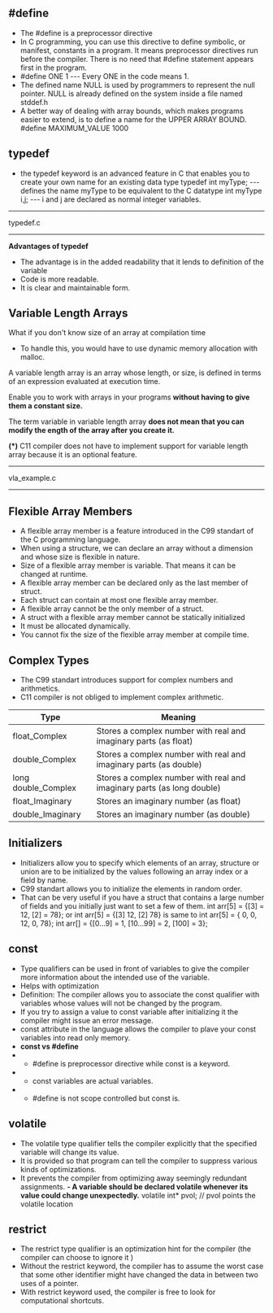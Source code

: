 ## #define
- The #define is a preprocessor directive
- In C programming, you can use this directive to define symbolic, or manifest, constants in a program.
It means preprocessor directives run before the compiler.
There is no need that #define statement appears first in the program. 
- #define ONE 1 --- Every ONE in the code means 1.
- The defined name NULL is used by programmers to represent the null pointer. NULL is already defined on the system inside a file named stddef.h 
- A better way of dealing with array bounds, which makes programs easier to extend, is to define a name for the UPPER ARRAY BOUND.
#define MAXIMUM_VALUE 1000

## typedef
- the typedef keyword is an advanced feature in C that enables you to create your own name for an existing data type
typedef int myType; --- defines the name myType to be equivalent to the C datatype int
myType i,j; --- i and j are declared as normal integer variables. 
***
typedef.c
***
**Advantages of  typedef**

- The advantage is in the added readability that it lends to definition of the variable 
- Code is more readable. 
- It is clear and maintainable form.

## Variable Length Arrays
What if you don't know size of an array at compilation time
- To handle this, you would have to use dynamic memory allocation with malloc.

A variable length array is an array whose length, or size, is defined in terms of an expression evaluated at execution time.

Enable you to work with arrays in your programs **without having to give them a constant size.**

The term variable in variable length array **does not mean that you can modify the ength of the array after you create it.**

**(*)**  C11 compiler does not have to implement support for variable length array because it is an optional feature.
***
vla_example.c 
***
## Flexible Array Members

- A flexible array member is a feature introduced in the C99 standart of the C programming language. 
- When using a structure, we can declare an array without a dimension and whose size is flexible in nature.
- Size of a flexible array member is variable. That means it can be changed at runtime. 
- A flexible array member can be declared only as the last member of struct.
- Each struct can contain at most one flexible array member.
- A flexible array cannot be the only member of a struct.
- A struct with a flexible array member cannot be statically initialized 
- It must be allocated dynamically.
- You cannot fix the size of the flexible array member at compile time. 
## Complex Types
- The C99 standart introduces support for complex numbers and arithmetics. 
- C11 compiler is not obliged to implement complex arithmetic. 

|Type|Meaning  |
|--|--|
|float_Complex  |Stores a complex number with real and imaginary parts (as float)  |
|double_Complex|Stores a complex number with real and imaginary parts (as double)|
|long double_Complex|Stores a complex number with real and imaginary parts (as long double)|
|float_Imaginary|Stores an imaginary number (as float)|
|double_Imaginary|Stores an imaginary number (as double)|

 ## Initializers
 - Initializers allow you to specify which elements of an array, structure or union are to be initialized by the values following an array index or a field by name.
 - C99 standart allows you to initialize the elements in random order. 
 - That can be very useful if you have a struct that contains a large number of fields and you initially just want to set a few of them. 
int arr[5] = {[3] = 12, [2] = 78}; or
int arr[5] = {[3] 12, [2] 78} is same to 
int arr[5] = { 0, 0, 12, 0, 78};
int arr[] = {[0...9] = 1, [10...99] = 2, [100] = 3};

## const
- Type qualifiers can be used in front of variables to give the compiler more information about the intended use of the variable. 
- Helps with optimization
- Definition: The compiler allows you to associate the const qualifier with variables whose values will not be changed by the program. 
- If you try to assign a value to const variable after initializing it the compiler might issue an error message. 
- const attribute in the language allows the compiler to plave your const variables into read only memory. 
- **const vs #define**
- - #define is preprocessor directive while const is a keyword. 
-  - const variables are actual variables.
- - #define is not scope controlled but const is. 

## volatile
- The volatile type qualifier tells the compiler explicitly that the specified variable will change its value. 
- It is provided so that program can tell the compiler to suppress various kinds of optimizations. 
- It prevents the compiler from optimizing away seemingly redundant assignments. 
**- A variable should be declared volatile whenever its value could change unexpectedly.**
volatile int* pvol; // pvol points the volatile location 

## restrict
- The restrict type qualifier is an optimization hint for the compiler (the compiler can choose to ignore it )
- Without the restrict keyword, the compiler has to assume the worst case that some other identifier might have changed the data in between two uses of a pointer. 
- With restrict keyword used, the compiler is free to look for computational shortcuts. 
